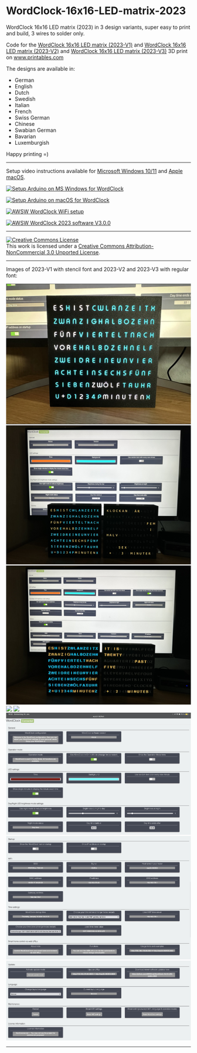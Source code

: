 # WordClock-16x16-LED-matrix-2023 

WordClock 16x16 LED matrix (2023) in 3 design variants, super easy to print and build, 3 wires to solder only.

Code for the <a href="https://www.printables.com/de/model/350568-wordclock-16x16-led-matrix-2023-v1">WordClock 16x16 LED matrix (2023-V1)</a> and <a href="https://www.printables.com/de/model/361861-wordclock-16x16-led-matrix-2023-v2">WordClock 16x16 LED matrix (2023-V2)</a>  and <a href="https://www.printables.com/de/model/450556-wordclock-16x16-led-matrix-2023-v3">WordClock 16x16 LED matrix (2023-V3)</a> 3D print on <a href="https://www.printables.com">www.printables.com</a>

The designs are available in:
- German
- English
- Dutch
- Swedish
- Italian
- French
- Swiss German
- Chinese
- Swabian German
- Bavarian
- Luxemburgish 

Happy printing =)


<hr>


Setup video instructions available for <a href="https://www.youtube.com/watch?v=BrVKY1sfZgI">Microsoft Windows 10/11</a> and <a href="https://www.youtube.com/watch?v=GptDFKhga0k">Apple macOS</a>.

[![Setup Arduino on MS Windows for WordClock](http://img.youtube.com/vi/BrVKY1sfZgI/0.jpg)](http://www.youtube.com/watch?v=BrVKY1sfZgI "Setup Arduino on MS Windows for WordClock")


[![Setup Arduino on macOS for WordClock](http://img.youtube.com/vi/GptDFKhga0k/0.jpg)](http://www.youtube.com/watch?v=GptDFKhga0k "Setup Arduino on macOS for WordClock")


[![AWSW WordClock WiFi setup](http://img.youtube.com/vi/RMOl2nNKyl0/0.jpg)](http://www.youtube.com/watch?v=RMOl2nNKyl0 "AWSW WordClock WiFi setup")


[![AWSW WordClock 2023 software V3.0.0](http://img.youtube.com/vi/-pJWRE3K3IY/0.jpg)](http://www.youtube.com/watch?v=-pJWRE3K3IY "AWSW WordClock 2023 software V3.0.0")


<hr>


<a rel="license" href="http://creativecommons.org/licenses/by-nc/3.0/"><img alt="Creative Commons License" style="border-width:0" src="https://i.creativecommons.org/l/by-nc/3.0/88x31.png" /></a><br />This work is licensed under a <a rel="license" href="http://creativecommons.org/licenses/by-nc/3.0/">Creative Commons Attribution-NonCommercial 3.0 Unported License</a>.


<hr>


Images of 2023-V1 with stencil font and 2023-V2 and 2023-V3 with regular font:

<img src="./Images/IMG_2603.jpeg">

<img src="./Images/IMG_1120.jpg">

<img src="./Images/IMG_1119.jpg">

<img src="./Images/IMG_0782.jpg">

<img src="./Images/A0B50A9B-8A43-4066-939B-C25B38242FDF.jpeg">

<img src="./Images/IMG_3267.jpeg">
<img src="./Images/IMG_3268.jpeg">
<img src="./Images/IMG_3269.jpeg">

<hr>
